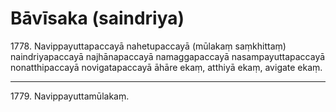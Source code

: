 

# Bāvīsaka (saindriya)






1778\. Navippayuttapaccayā nahetupaccayā (mūlakaṃ saṃkhittaṃ) naindriyapaccayā najhānapaccayā namaggapaccayā nasampayuttapaccayā nonatthipaccayā novigatapaccayā āhāre ekaṃ, atthiyā ekaṃ, avigate ekaṃ.

---

1779\. Navippayuttamūlakaṃ.





